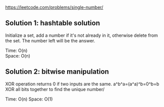 https://leetcode.com/problems/single-number/

## Solution 1: hashtable solution

Initialize a set, add a number if it's not already in it, otherwise delete from the set. The number left will be the answer.

Time: O(n)\
Space: O(n)

## Solution 2: bitwise manipulation

XOR operation returns 0 if two inputs are the same.
a^b^a=(a^a)^b=0^b=b
XOR all bits together to find the unique number/

Time: O(n)
Space: O(1)
